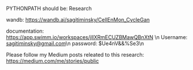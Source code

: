 PYTHONPATH should be: Research

wandb: https://wandb.ai/sagitiminsky/CellEnMon_CycleGan

documentation: https://app.swimm.io/workspaces/jllXRmECUZBMawQBnXtN
\n
Username: sagitiminsky@gmail.com\n
password: $Ue4nV&&%Se3\n

Please follow my Medium posts releated to this research:
https://medium.com/me/stories/public
